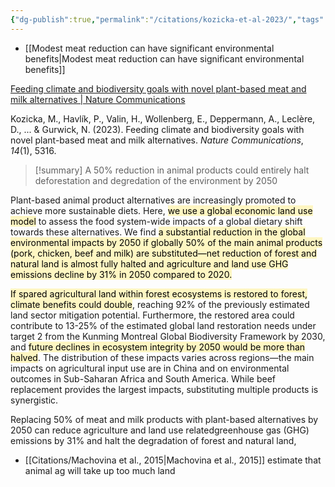 ```yaml
---
{"dg-publish":true,"permalink":"/citations/kozicka-et-al-2023/","tags":["environment_land","biodiversity","environment_ghg","meat","dairy"],"created":"2025-10-23T17:42:45.201+01:00","updated":"2025-10-23T18:06:08.823+01:00"}
---
```


- [[Modest meat reduction can have significant environmental benefits\|Modest meat reduction can have significant environmental benefits]]

[Feeding climate and biodiversity goals with novel plant-based meat and milk alternatives | Nature Communications](https://www.nature.com/articles/s41467-023-40899-2)

Kozicka, M., Havlík, P., Valin, H., Wollenberg, E., Deppermann, A., Leclère, D., ... & Gurwick, N. (2023). Feeding climate and biodiversity goals with novel plant-based meat and milk alternatives. _Nature Communications_, _14_(1), 5316.

> [!summary] 
> A 50% reduction in animal products could entirely halt deforestation and degredation of the environment by 2050

Plant-based animal product alternatives are increasingly promoted to achieve more sustainable diets. Here, <mark style="background: #FFF3A3A6;">we use a global economic land use model</mark> to assess the food system-wide impacts of a global dietary shift towards these alternatives. We find <mark style="background: #FFF3A3A6;">a substantial reduction in the global environmental impacts by 2050 if globally 50% of the main animal products (pork, chicken, beef and milk) are substituted—net reduction of forest and natural land is almost fully halted and agriculture and land use GHG emissions decline by 31% in 2050 compared to 2020.</mark> 

<mark style="background: #FFF3A3A6;">If spared agricultural land within forest ecosystems is restored to forest, climate benefits could double</mark>, reaching 92% of the previously estimated land sector mitigation potential. Furthermore, the restored area could contribute to 13-25% of the estimated global land restoration needs under target 2 from the Kunming Montreal Global Biodiversity Framework by 2030, and <mark style="background: #FFF3A3A6;">future declines in ecosystem integrity by 2050 would be more than halved</mark>. The distribution of these impacts varies across regions—the main impacts on agricultural input use are in China and on environmental outcomes in Sub-Saharan Africa and South America. While beef replacement provides the largest impacts, substituting multiple products is synergistic.

Replacing 50% of meat and milk products with plant-based alternatives by 2050 can reduce agriculture and land use relatedgreenhouse gas (GHG) emissions by 31% and halt the degradation of forest and natural land,

- [[Citations/Machovina et al., 2015\|Machovina et al., 2015]]  estimate that animal ag will take up too much land